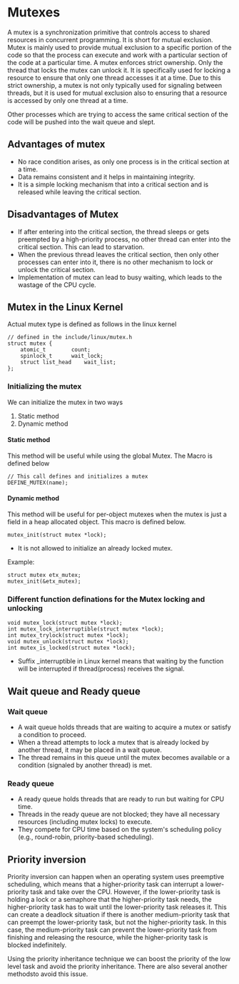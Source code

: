 # Mutexes

A mutex is a synchronization primitive that controls access to shared resources in concurrent programming. It is short for mutual exclusion. 
Mutex is mainly used to provide mutual exclusion to a specific portion of the code so that the process can execute and work with a particular section of the code at a particular time. A mutex enforces strict ownership. Only the thread that locks the mutex can unlock it. It is specifically used for locking a resource to ensure that only one thread accesses it at a time. Due to this strict ownership, a mutex is not only typically used for signaling between threads, but it is used for mutual exclusion also to ensuring that a resource is accessed by only one thread at a time.

Other processes which are trying to access the same critical section of the code will be pushed into the wait queue and slept.

## Advantages of mutex

* No race condition arises, as only one process is in the critical section at a time.
* Data remains consistent and it helps in maintaining integrity.
* It is a simple locking mechanism that into a critical section and is released while leaving the critical section.

## Disadvantages of Mutex

* If after entering into the critical section, the thread sleeps or gets preempted by a high-priority process, no other thread can enter into the critical section. This can lead to starvation.
* When the previous thread leaves the critical section, then only other processes can enter into it, there is no other mechanism to lock or unlock the critical section.
* Implementation of mutex can lead to busy waiting, which leads to the wastage of the CPU cycle. 


## Mutex in the Linux Kernel

Actual mutex type is defined as follows in the linux kernel

```
// defined in the include/linux/mutex.h
struct mutex {
    atomic_t        count;
    spinlock_t      wait_lock;
    struct list_head    wait_list;
};
```
### Initializing the mutex

We can initialize the mutex in two ways

1. Static method
2. Dynamic method

#### Static method

This method will be useful while using the global Mutex. The Macro is defined below

```
// This call defines and initializes a mutex
DEFINE_MUTEX(name);
```

#### Dynamic method

This method will be useful for per-object mutexes when the mutex is just a field in a heap
allocated object. This macro is defined below.
```
mutex_init(struct mutex *lock);
```
* It is not allowed to initialize an already locked mutex.

Example:
```
struct mutex etx_mutex; 
mutex_init(&etx_mutex);
```

### Different function definations for the Mutex locking and unlocking

```
void mutex_lock(struct mutex *lock);
int mutex_lock_interruptible(struct mutex *lock);
int mutex_trylock(struct mutex *lock);
void mutex_unlock(struct mutex *lock);
int mutex_is_locked(struct mutex *lock);
```
* Suffix _interruptible in Linux kernel means that waiting by the function will be interrupted if thread(process) receives the signal.



## Wait queue and Ready queue

### Wait queue
* A wait queue holds threads that are waiting to acquire a mutex or satisfy a condition to proceed.
* When a thread attempts to lock a mutex that is already locked by another thread, it may be placed in a wait queue.
* The thread remains in this queue until the mutex becomes available or a condition (signaled by another thread) is met.

### Ready queue
* A ready queue holds threads that are ready to run but waiting for CPU time.
* Threads in the ready queue are not blocked; they have all necessary resources (including mutex locks) to execute.
* They compete for CPU time based on the system's scheduling policy (e.g., round-robin, priority-based scheduling).

## Priority inversion
    
Priority inversion can happen when an operating system uses preemptive scheduling, which means that a higher-priority task can interrupt a lower-priority task and take over the CPU. However, if the lower-priority task is holding a lock or a semaphore that the higher-priority task needs, the higher-priority task has to wait until the lower-priority task releases it. This can create a deadlock situation if there is another medium-priority task that can preempt the lower-priority task, but not the higher-priority task. In this case, the medium-priority task can prevent the lower-priority task from finishing and releasing the resource, while the higher-priority task is blocked indefinitely.

Using the priority inheritance technique we can boost the priority of the low level task and avoid the priority inheritance. There are also several another methodsto avoid this issue.
